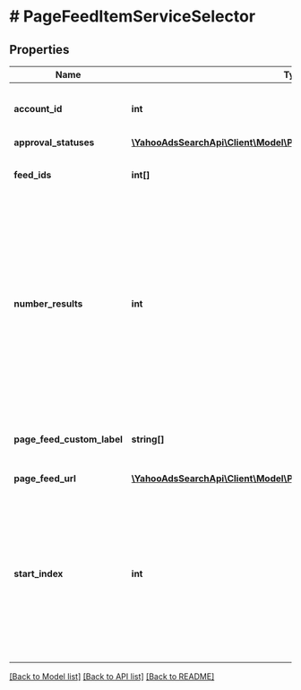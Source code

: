 # # PageFeedItemServiceSelector

## Properties

Name | Type | Description | Notes
------------ | ------------- | ------------- | -------------
**account_id** | **int** | &lt;ja&gt;アカウントID&lt;/ja&gt;&lt;br&gt;&lt;en&gt;Account ID&lt;/en&gt; | 
**approval_statuses** | [**\YahooAdsSearchApi\Client\Model\PageFeedItemServiceApprovalStatus[]**](PageFeedItemServiceApprovalStatus.md) |  | [optional] 
**feed_ids** | **int[]** | &lt;ja&gt;フィードID&lt;/ja&gt;&lt;br&gt;&lt;en&gt;Feed ID&lt;/en&gt; | 
**number_results** | **int** | ページの最大件数です。このフィールドは、1以上を指定する必要があります。&lt;br&gt;Maximum number of results to return in this page. This field must be greater than or equal to 1. Also see Entity Limits per operation. | [optional] [default to 500]
**page_feed_custom_label** | **string[]** | &lt;ja&gt;カスタムラベル&lt;/ja&gt;&lt;br&gt;&lt;en&gt;Custom label&lt;/en&gt; | [optional] 
**page_feed_url** | [**\YahooAdsSearchApi\Client\Model\PageFeedItemServicePageFeedUrl[]**](PageFeedItemServicePageFeedUrl.md) |  | [optional] 
**start_index** | **int** | ページの先頭のインデックスです。このフィールドは、1以上を指定する必要があります。&lt;br&gt;Index of the first result to return in this page. This field must be greater than or equal to 1. | [optional] [default to 1]

[[Back to Model list]](../../README.md#documentation-for-models) [[Back to API list]](../../README.md#documentation-for-api-endpoints) [[Back to README]](../../README.md)


